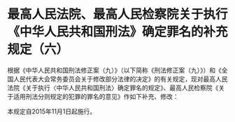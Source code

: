 # 最高人民法院、最高人民检察院关于执行《中华人民共和国刑法》确定罪名的补充规定（六）

<!-- INFO END -->

根据《中华人民共和国刑法修正案（九）》（以下简称《刑法修正案（九）》）和《全国人民代表大会常务委员会关于修改部分法律的决定》的有关规定，现对最高人民法院《关于执行〈中华人民共和国刑法〉确定罪名的规定》、最高人民检察院《关于适用刑法分则规定的犯罪的罪名的意见》作如下补充、修改：

本规定自2015年11月1日起施行。